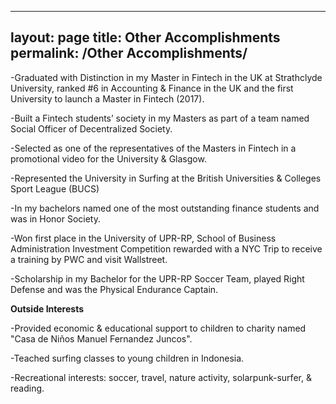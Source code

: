 
---
layout: page
title: Other Accomplishments
permalink: /Other Accomplishments/
---


-Graduated with Distinction in my Master in Fintech in the UK at Strathclyde University, ranked #6 in Accounting & Finance in the UK and the first University to launch a Master in Fintech (2017).

-Built a Fintech students’ society in my Masters as part of a team named Social Officer of Decentralized Society.

-Selected as one of the representatives of the Masters in Fintech in a promotional video for the University & Glasgow.

-Represented the University in Surfing at the British Universities & Colleges Sport League (BUCS)

-In my bachelors named one of the most outstanding finance students and was in Honor Society.

-Won first place in the University of UPR-RP, School of Business Administration Investment Competition rewarded with a NYC Trip to receive a training by PWC and visit Wallstreet.

-Scholarship in my Bachelor for the UPR-RP Soccer Team, played Right Defense and was the Physical Endurance Captain.

**Outside Interests**

-Provided economic & educational support to children to charity named "Casa de Niños Manuel Fernandez Juncos".

-Teached surfing classes to young children in Indonesia.

-Recreational interests: soccer, travel, nature activity, solarpunk-surfer, & reading.
